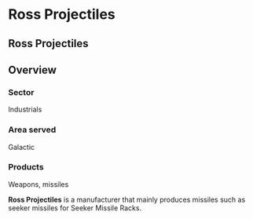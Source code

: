 # Ross Projectiles
## Ross Projectiles

		

## Overview

### Sector

Industrials

### Area served

Galactic

### Products

Weapons, missiles

**Ross Projectiles** is a manufacturer that mainly produces missiles such as seeker missiles for Seeker Missile Racks.